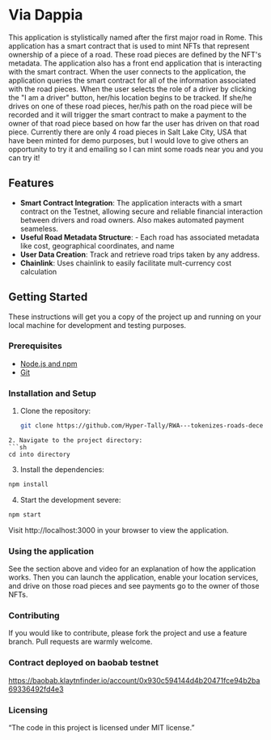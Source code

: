 # Via Dappia

This application is stylistically named after the first major road in Rome. This application has a smart contract that is used to mint NFTs that represent ownership of a piece of a road. These road pieces are defined by the NFT's metadata. The application also has a front end application that is interacting with the smart contract. When the user connects to the application, the application queries the smart contract for all of the information associated with the road pieces. When the user selects the role of a driver by clicking the "I am a driver" button, her/his location begins to be tracked. If she/he drives on one of these road pieces, her/his path on the road piece will be recorded and it will trigger the smart contract to make a payment to the owner of that road piece based on how far the user has driven on that road piece. Currently there are only 4 road pieces in Salt Lake City, USA that have been minted for demo purposes, but I would love to give others an opportunity to try it and emailing so I can mint some roads near you and you can try it!

## Features

- **Smart Contract Integration**: The application interacts with a smart contract on the Testnet, allowing secure and reliable financial interaction between drivers and road owners. Also makes automated payment seameless.
- **Useful Road Metadata Structure**: - Each road has associated metadata like cost, geographical coordinates, and name
- **User Data Creation**: Track and retrieve road trips taken by any address.
- **Chainlink**: Uses chainlink to easily facilitate mult-currency cost calculation

## Getting Started

These instructions will get you a copy of the project up and running on your local machine for development and testing purposes.

### Prerequisites

- [Node.js and npm](https://nodejs.org/en/download/)
- [Git](https://git-scm.com/downloads)

### Installation and Setup

1. Clone the repository:
   ```sh
   git clone https://github.com/Hyper-Tally/RWA---tokenizes-roads-decentralizing-ownership-upkeep.git
   ```

````
2. Navigate to the project directory:
```sh
cd into directory
````

3. Install the dependencies:

```sh
npm install
```

4. Start the development severe:

```sh
npm start
```

Visit http://localhost:3000 in your browser to view the application.

### Using the application

See the section above and video for an explanation of how the application works. Then you can launch the application, enable your location services, and drive on those road pieces and see payments go to the owner of those NFTs.

### Contributing

If you would like to contribute, please fork the project and use a feature branch. Pull requests are warmly welcome.

### Contract deployed on baobab testnet
https://baobab.klaytnfinder.io/account/0x930c594144d4b20471fce94b2ba69336492fd4e3


### Licensing

“The code in this project is licensed under MIT license.”

